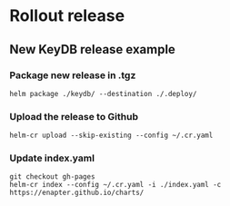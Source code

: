 # Rollout release

## New KeyDB release example

### Package new release in .tgz

```console
helm package ./keydb/ --destination ./.deploy/
```

### Upload the release to Github

```console
helm-cr upload --skip-existing --config ~/.cr.yaml
```

### Update index.yaml

```console
git checkout gh-pages
helm-cr index --config ~/.cr.yaml -i ./index.yaml -c https://enapter.github.io/charts/
```
